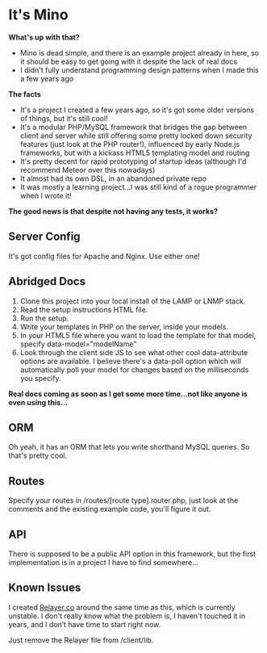 It's Mino
=========

__What's up with that?__
- Mino is dead simple, and there is an example project already in here, so it should be easy to get going with it despite the lack of real docs
- I didn't fully understand programming design patterns when I made this a few years ago

__The facts__
- It's a project I created a few years ago, so it's got some older versions of things, but it's still cool!
- It's a modular PHP/MySQL framework that bridges the gap between client and server while still offering some pretty locked down security features (just look at the PHP router!), influenced by early Node.js frameworks, but with a kickass HTML5 templating model and routing
- It's pretty decent for rapid prototyping of startup ideas (although I'd recommend Meteor over this nowadays)
- It almost had its own DSL, in an abandoned private repo
- It was mostly a learning project...I was still kind of a rogue programmer when I wrote it!

__The good news is that despite not having any tests, it works?__

Server Config
-------------
It's got config files for Apache and Nginx. Use either one!

Abridged Docs
-------------
1. Clone this project into your local install of the LAMP or LNMP stack.
2. Read the setup instructions HTML file.
3. Run the setup.
4. Write your templates in PHP on the server, inside your models.
5. In your HTML5 file where you want to load the template for that model, specify data-model="modelName"
6. Look through the client side JS to see what other cool data-attribute options are available. I believe there's a data-poll option which will automatically poll your model for changes based on the milliseconds you specify.

__Real docs coming as soon as I get some more time...not like anyone is even using this...__

ORM
---
Oh yeah, it has an ORM that lets you write shorthand MySQL queries. So that's pretty cool.

Routes
------
Specify your routes in /routes/[route type].router.php, just look at the comments and the existing example code, you'll figure it out.

API
---
There is supposed to be a public API option in this framework, but the first implementation is in a project I have to find somewhere...

Known Issues
------------
I created [Relayer.co](http://relayer.co) around the same time as this, which is currently unstable. I don't really know what the problem is, I haven't touched it in years, and I don’t have time to start right now.

Just remove the Relayer file from /client/lib.
